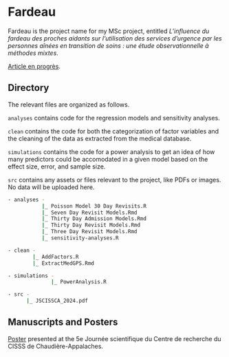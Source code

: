 # Fardeau

Fardeau is the project name for my MSc project, entitled *L’influence du fardeau des proches aidants sur l’utilisation des services d’urgence par les   personnes aînées en transition de soins : une étude observationnelle à méthodes mixtes*. 

[Article en progrès](https://docs.google.com/document/d/1KnmNwqBfXnR9HlzJk9Jb31X_ZChDarot_jtmEVN3QDk/edit?usp=sharing).  

## Directory

The relevant files are organized as follows. 

`analyses` contains code for the regression models and sensitivity analyses. 

`clean` contains the code for both the categorization of factor variables and the cleaning of the data as extracted from the medical database. 

`simulations` contains the code for a power analysis to get an idea of how many predictors could be accomodated in a given model based on the effect size, error, and sample size. 

`src` contains any assets or files relevant to the project, like PDFs or images. No data will be uploaded here. 

```bash
- analyses -
           |_ Poisson Model 30 Day Revisits.R
           |_ Seven Day Revisit Models.Rmd
           |_ Thirty Day Admission Models.Rmd
           |_ Thirty Day Revisit Models.Rmd
           |_ Three Day Revisit Models.Rmd
           |_ sensitivity-analyses.R

- clean -
        |_ AddFactors.R
        |_ ExtractMedGPS.Rmd

- simulations -
              |_ PowerAnalysis.R

- src -
      |_ JSCISSCA_2024.pdf

```

## Manuscripts and Posters

[Poster](https://github.com/LMD-nat/fardeau/blob/main/src/JSCISSCA_2024.pdf) presented at the 5e Journée scientifique du Centre de recherche du CISSS de Chaudière-Appalaches. 
